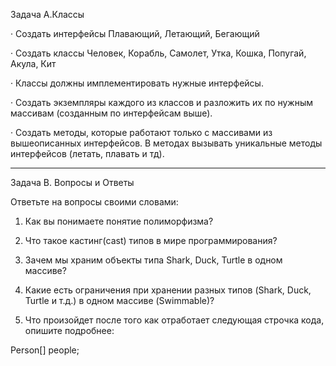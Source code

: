 Задача A.Классы

· Создать интерфейсы Плавающий, Летающий, Бегающий

· Создать классы Человек, Корабль, Самолет, Утка, Кошка, Попугай, Акула, Кит

· Классы должны имплементировать нужные интерфейсы.

· Создать экземпляры каждого из классов и разложить их по нужным массивам (созданным по интерфейсам выше).

· Создать методы, которые работают только с массивами из вышеописанных интерфейсов. В методах вызывать уникальные методы интерфейсов (летать, плавать и тд).

-------------------------------------------------------------

Задача B. Вопросы и Ответы

Ответьте на вопросы своими словами:

1. Как вы понимаете понятие полиморфизма?

2. Что такое кастинг(cast) типов в мире программирования?

3. Зачем мы храним объекты типа Shark, Duck, Turtle в одном массиве?

4. Какие есть ограничения при хранении разных типов (Shark, Duck, Turtle и т.д.) в одном массиве (Swimmable)?

5. Что произойдет после того как отработает следующая строчка кода, опишите подробнее:

Person[] people;